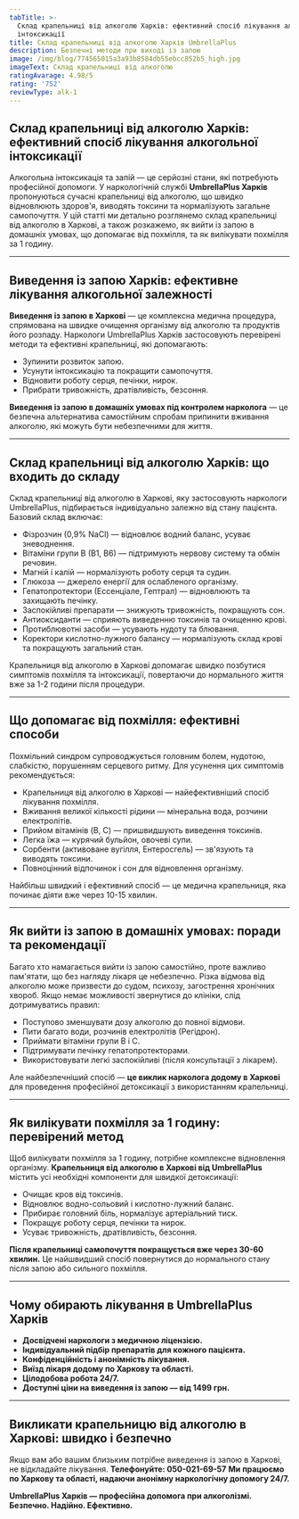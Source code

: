 ```yaml
---
tabTitle: >-
  Склад крапельниці від алкоголю Харків: ефективний спосіб лікування алкогольної
  інтоксикації
title: Склад крапельниці від алкоголю Харків UmbrellaPlus
description: Безпечні методи при виході із запою
image: /img/blog/774565015a3a93b8584db55ebcc852b5_high.jpg
imageText: Склад крапельниці від алкоголю
ratingAvarage: 4.98/5
rating: '752'
reviewType: alk-1
---
```


## Склад крапельниці від алкоголю Харків: ефективний спосіб лікування алкогольної інтоксикації

Алкогольна інтоксикація та запій — це серйозні стани, які потребують професійної допомоги. У наркологічній службі **UmbrellaPlus Харків** пропонуються сучасні крапельниці від алкоголю, що швидко відновлюють здоров'я, виводять токсини та нормалізують загальне самопочуття. У цій статті ми детально розглянемо склад крапельниці від алкоголю в Харкові, а також розкажемо, як вийти із запою в домашніх умовах, що допомагає від похмілля, та як вилікувати похмілля за 1 годину.

***

## Виведення із запою Харків: ефективне лікування алкогольної залежності

**Виведення із запою в Харкові** — це комплексна медична процедура, спрямована на швидке очищення організму від алкоголю та продуктів його розпаду. Наркологи UmbrellaPlus Харків застосовують перевірені методи та ефективні крапельниці, які допомагають:

* Зупинити розвиток запою.
* Усунути інтоксикацію та покращити самопочуття.
* Відновити роботу серця, печінки, нирок.
* Прибрати тривожність, дратівливість, безсоння.

**Виведення із запою в домашніх умовах під контролем нарколога** — це безпечна альтернатива самостійним спробам припинити вживання алкоголю, які можуть бути небезпечними для життя.

***

## Склад крапельниці від алкоголю Харків: що входить до складу

Склад крапельниці від алкоголю в Харкові, яку застосовують наркологи UmbrellaPlus, підбирається індивідуально залежно від стану пацієнта. Базовий склад включає:

* Фізрозчин (0,9% NaCl) — відновлює водний баланс, усуває зневоднення.
* Вітаміни групи B (B1, B6) — підтримують нервову систему та обмін речовин.
* Магній і калій — нормалізують роботу серця та судин.
* Глюкоза — джерело енергії для ослабленого організму.
* Гепатопротектори (Ессенціале, Гептрал) — відновлюють та захищають печінку.
* Заспокійливі препарати — знижують тривожність, покращують сон.
* Антиоксиданти — сприяють виведенню токсинів та очищенню крові.
* Протиблювотні засоби — усувають нудоту та блювання.
* Коректори кислотно-лужного балансу — нормалізують склад крові та покращують загальний стан.

Крапельниця від алкоголю в Харкові допомагає швидко позбутися симптомів похмілля та інтоксикації, повертаючи до нормального життя вже за 1-2 години після процедури.

***

## Що допомагає від похмілля: ефективні способи

Похмільний синдром супроводжується головним болем, нудотою, слабкістю, порушенням серцевого ритму. Для усунення цих симптомів рекомендується:

* Крапельниця від алкоголю в Харкові — найефективніший спосіб лікування похмілля.
* Вживання великої кількості рідини — мінеральна вода, розчини електролітів.
* Прийом вітамінів (B, C) — пришвидшують виведення токсинів.
* Легка їжа — курячий бульйон, овочеві супи.
* Сорбенти (активоване вугілля, Ентеросгель) — зв'язують та виводять токсини.
* Повноцінний відпочинок і сон для відновлення організму.

Найбільш швидкий і ефективний спосіб — це медична крапельниця, яка починає діяти вже через 10-15 хвилин.

***

## Як вийти із запою в домашніх умовах: поради та рекомендації

Багато хто намагається вийти із запою самостійно, проте важливо пам'ятати, що без нагляду лікаря це небезпечно. Різка відмова від алкоголю може призвести до судом, психозу, загострення хронічних хвороб. Якщо немає можливості звернутися до клініки, слід дотримуватись правил:

* Поступово зменшувати дозу алкоголю до повної відмови.
* Пити багато води, розчинів електролітів (Регідрон).
* Приймати вітаміни групи B і C.
* Підтримувати печінку гепатопротекторами.
* Використовувати легкі заспокійливі (після консультації з лікарем).

Але найбезпечніший спосіб — **це виклик нарколога додому в Харкові** для проведення професійної детоксикації з використанням крапельниці.

***

## Як вилікувати похмілля за 1 годину: перевірений метод

Щоб вилікувати похмілля за 1 годину, потрібне комплексне відновлення організму. **Крапельниця від алкоголю в Харкові від UmbrellaPlus** містить усі необхідні компоненти для швидкої детоксикації:

* Очищає кров від токсинів.
* Відновлює водно-сольовий і кислотно-лужний баланс.
* Прибирає головний біль, нормалізує артеріальний тиск.
* Покращує роботу серця, печінки та нирок.
* Усуває тривожність, дратівливість, безсоння.

**Після крапельниці самопочуття покращується вже через 30-60 хвилин.** Це найшвидший спосіб повернутися до нормального стану після запою або сильного похмілля.

***

## Чому обирають лікування в UmbrellaPlus Харків

* **Досвідчені наркологи з медичною ліцензією.**
* **Індивідуальний підбір препаратів для кожного пацієнта.**
* **Конфіденційність і анонімність лікування.**
* **Виїзд лікаря додому по Харкову та області.**
* **Цілодобова робота 24/7.**
* **Доступні ціни на виведення із запою — від 1499 грн.**

***

## Викликати крапельницю від алкоголю в Харкові: швидко і безпечно

Якщо вам або вашим близьким потрібне виведення із запою в Харкові, не відкладайте лікування.
**Телефонуйте: 050-021-69-57**
**Ми працюємо по Харкову та області, надаючи анонімну наркологічну допомогу 24/7.**

**UmbrellaPlus Харків — професійна допомога при алкоголізмі. Безпечно. Надійно. Ефективно.**
